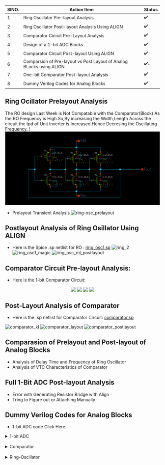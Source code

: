 
|SINO.|Action Item|Status|
|-----|-----------|------|
|1    |Ring Oscillator Pre-layout Analysis|:heavy_check_mark:|
|2    |Ring Oscillator Post-layout Analysis Using ALIGN |:heavy_check_mark:|
|3    |Comparator Circuit Pre-Layout Analysis|:heavy_check_mark:|
|4    |Design of a 1-bit ADC Blocks|:heavy_check_mark:|
|5    |Comparator Circuit Post-layout Using ALIGN|:heavy_check_mark:|
|6    |Comparsion of Pre-layout vs Post Layout of Analog BLocks using ALIGN|:heavy_check_mark:..|
|7    |One-bit Comparator Post-layout Analysis|:heavy_check_mark:|
|8    |Dummy Verilog Codes for Analog Blocks|:heavy_check_mark:|
## Ring Ocillator Prelayout Analysis
The RO design Last Week is Not Compatable with the Comparator(Block) As the RO Frequency is High.So,By increasing the Width,Length Across the circuit the tpd of Unit Inverter is Increased.Hence Decresing the Oscillating Frequency.
!<img src="https://github.com/Jayanth-sharma/msvsd2stepadc/blob/main/Week5/images/ring_0sc_prelayout.png">
- Prelayout Transient Analysis
![ring-osc_prelayout](https://user-images.githubusercontent.com/53760504/228714777-5884a25c-92ae-420a-a92a-2064283297c5.png)
## Postlayout Analysis of Ring Osillator Using ALIGN
- Here is the Spice .sp netlist for RO : [ring_osc1.sp](https://github.com/Jayanth-sharma/msvsd2stepadc/tree/main/Week5/images/mag/ALIGN)
![ring_2](https://user-images.githubusercontent.com/53760504/228715114-b5be0ec7-8e95-46b5-9f6f-a988af74d453.png)
![ring_osc1_magic](https://user-images.githubusercontent.com/53760504/228720076-b83a9658-1394-4258-92af-b871b3e70497.png)
![ring_osc_ml_postlayout](https://user-images.githubusercontent.com/53760504/228715169-e8872c76-5144-4a4d-9a20-248a784172e4.png)
## Comparator Circuit Pre-layout Analysis:
- Here is the 1-bit Comparator Circuit:
<p align="center">
<img src= "https://user-images.githubusercontent.com/53760504/228716849-a03bfe03-a1f0-4ac6-bfab-78fb2d2b88d4.png" width="350">
<img src="https://user-images.githubusercontent.com/53760504/228716884-4230c357-1e4e-48eb-94c3-810e86e883d5.png">
<img src="https://user-images.githubusercontent.com/53760504/228716942-0be4f5b9-3acb-4d17-9e2c-54c10e53a838.png"> 
<img src="https://user-images.githubusercontent.com/53760504/229266850-4731788b-4e32-4d9e-be9e-fce9fb12dd9a.png">
</p>

## Post-Layout Analysis of Comparator

- Here is the .sp netlist for Comparator Circuit: [comparator.sp](https://github.com/Jayanth-sharma/msvsd2stepadc/tree/main/Week5/images/mag/ALIGN/comparator)

![comparator_kl](https://user-images.githubusercontent.com/53760504/229266019-d87c79d0-bd59-4472-9c2c-a2851d3608d4.png)
![comparator_layout](https://user-images.githubusercontent.com/53760504/229266028-5ffaa99b-0c1b-423f-8dd1-412449ed5730.png)
![comparator_postlayout](https://user-images.githubusercontent.com/53760504/229266479-da9e23d0-3f1a-4e6f-beaa-b49d7c7c5348.png)
## Comparasion of Prelayout and Post-layout of Analog Blocks
- Analysis of Delay Time and Frequency of Ring Oscillator <br/>
- Analysis of VTC Characteristics of Comparator <br/>
## Full 1-Bit ADC Post-layout Analysis
- Error with Generating Resistor Bridge with Align <br/>
- Tring to Figure out or Attaching Manually <br/>
## Dummy Verilog Codes for Analog Blocks
- 1-bit ADC code Click Here.
<details><summary>1-bit ADC</summary>

```
module async_counter(
    input wire v_bias,
    input wire v_inn,
    output wire  out_bit
);

wire ring_Fout;

RING_OSCILLATOR RING_OSCILLATOR(
    .INP(ring_Fout)
);

COMPARATOR COMPARATOR(
    .INP(ring_Fout),
    .INN(v_inn),
    .BIAS(v_bias),
    .OUT(out_bit)
);

endmodule
```

</details><br>

<details><summary>Comparator</summary>

```
module COMPARATOR(
    input INP,
    input INN,
    input BIAS,
    output OUT
);
endmodule
```
</details><br>

<details><summary>Ring-Oscillator</summary>

```
module RING_OSCILLATOR(
    output INP
);
endmodule
```
</details><br>
